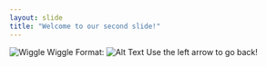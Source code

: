 ```yaml
---
layout: slide
title: "Welcome to our second slide!"
---
```

![Wiggle Wiggle](/images/logo.gif)
Format: ![Alt Text](https://media.giphy.com/media/b3Gp6a25caNZC/giphy.gif)
Use the left arrow to go back!
